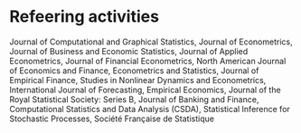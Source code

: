 # Refeering activities

Journal of Computational and Graphical Statistics, 
Journal of Econometrics, 
Journal of Business and Economic Statistics, 
Journal of Applied Econometrics, 
Journal of Financial Econometrics, 
North American Journal of Economics and Finance, 
Econometrics and Statistics, 
Journal of Empirical Finance, 
Studies in Nonlinear Dynamics and Econometrics,
International Journal of Forecasting, 
Empirical Economics, Journal of the Royal Statistical Society: Series B, 
Journal of Banking and Finance, Computational Statistics and Data Analysis (CSDA), 
Statistical Inference for Stochastic Processes,
Société Française de Statistique